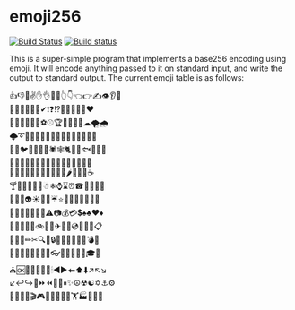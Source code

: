 # emoji256

[![Build Status](https://travis-ci.org/andrew-d/emoji256.svg?branch=master)](https://travis-ci.org/andrew-d/emoji256) [![Build status](https://ci.appveyor.com/api/projects/status/9hnetjkflm8naxr4?svg=true)](https://ci.appveyor.com/project/andrew-d/emoji256)

This is a super-simple program that implements a base256 encoding using emoji.
It will encode anything passed to it on standard input, and write the output to
standard output.  The current emoji table is as follows:

👍👎👊✌✋👌👏👋👆👇👈👉✍👁👂👃  
👣🤖❌➕➖➗✔❗❓⁉🎌💯💋💍💎❤  
🎸🎷🎹🎻🏈🏀⚽⚾🏆🏁🏹🏅🏐☁🌪🌧  
🌩➰🐔🐧🐋🦀🐒🐑🐍🐎🐘🐙🐢🐝🐖🐊  
🐁🐄🐦🐌🐫🐬🐉🕷🕸🐈🐇🐜🐟🍣🍨🍩  
🍪🍫🍭🍔🍕🍞🎂🌮🌭🧀🍙🍝🍿🍎🍍🍌  
🍇🍉🍒🍓🍊🍋🍑🍐🍄🍅🍆🌶🌽🍷🍺☕  
🍸🍾🎃🎄🎅🎁☃❄⌚⌛⏰☎🎈🎉🎊🎆  
👻💀👿👽☀🌈🌙☔⭐🌵🌹🌻🍀🍁🌱🌴  
💄💅🎩🎤🎥🎨🎲⚠📷💰💳💲♠♣♥♦  
🚀🚒🚗🚢🚫🚲🚜🚁✈🚦💾💿📡📖📅📋  
📎📏📌✏✂🔍🔑🔒🔪🔫🔧🔨🍴🔥💣🚬  
👠👟👕👖👙👗👔👑👓👜💩🚽🚿🛀🎓🌋  
⛪🆗🎀💊💉🔔🔬🕯◀▶⬅⬆⬇↗↖↘  
↙↩↪🔄⏩⏪⏫⏬⏸✨☮☢☯✡⚓⚙  
🎢🎡🎪🚩🎬🎮🎰🎱🎵🎺🎿🏋🏭👅👀👯  

